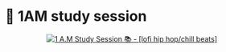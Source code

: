 # :crescent_moon: 1AM study session

<center>
  
[![1 A.M Study Session :books: - [lofi hip hop/chill beats]](https://img.youtube.com/vi/lTRiuFIWV54/0.jpg)](https://youtu.be/lTRiuFIWV54)

</center>
